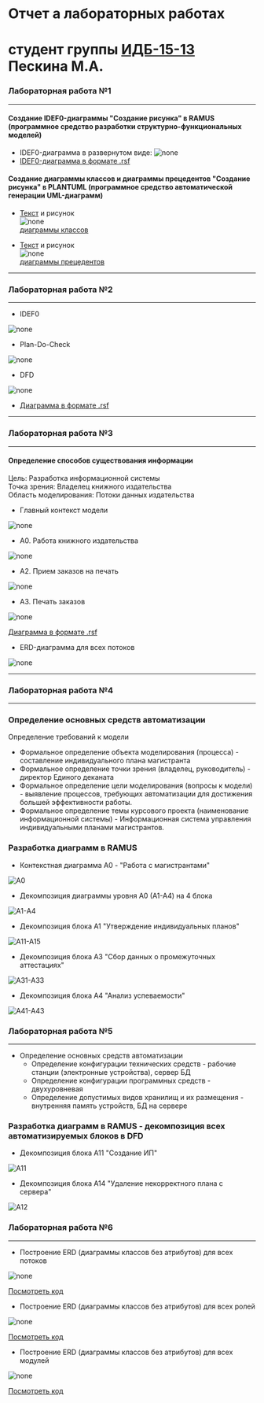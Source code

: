 # Отчет а лабораторных работах
# студент группы [ИДБ-15-13](https://github.com/stankin/design-2018/wiki/list-idb-15-13) Пескина М.А.

### Лабораторная работа №1
***

#### Создание IDEF0-диаграммы "Создание рисунка" в RAMUS (программное средство разработки структурно-функциональных моделей)

* IDEF0-диаграмма в развернутом виде:
![none](https://github.com/MPeskina/LAB2018/blob/master/model.png)
* [IDEF0-диаграмма в формате .rsf](https://github.com/MPeskina/LAB2018/blob/master/idef0.rsf)

#### Создание диаграммы классов и диаграммы прецедентов "Создание рисунка" в PLANTUML (программное средство автоматической генерации UML-диаграмм)
* [Текст](https://github.com/MPeskina/LAB2018/blob/master/uml1.txt) и рисунок<br>
![none](https://github.com/MPeskina/LAB2018/blob/master/%D0%B4%D0%B8%D0%B0%D0%B3%D1%80%D0%B0%D0%BC%D0%BC%D0%B0%20%D0%BA%D0%BB%D0%B0%D1%81%D1%81%D0%BE%D0%B2.png)<br>
[диаграммы классов](http://www.plantuml.com/plantuml/png/NP2zIWD158Nhp5DSKYdu434-XFMmEvWbansviy52XFn0AY6zbHQMGWoxCYJPzHNEVIDlt4Oi1ivyvznpXnd5od8rdtaJfqLvRzdEAFCsHdeqWx7DfdSSvcL-4tnWkfqKbJE3Q-Rmq9EnruW60-UE_w8dqxSCyIvhrEZmXHO9Xo7PIF-XBYEyO8TMDcXmbAqiP8c3UWtXMnOgMhLh7DK-3tMob1MImIkIolKPQKz_LRd7JbRoJ1Vum4dJ6oIaAyAREXq-zTI_8rg_r_e69zbUwgidHUueApZppenScUlF_000)

* [Текст](https://github.com/MPeskina/LAB2018/blob/master/uml2.txt) и рисунок<br>
![none](http://www.plantuml.com/plantuml/png/fL4_IyD059zxd-AHIOU27q2agNCWc_EHd6recfEx2mvMQ2fq4hgAauku5caqL1A_mdlVoDUaXUmEnpr-VtxtUzp8EcbSFa-5dINPdJHo3Z9osi2368nbD9iOdMVnjKuPkfacJec1Ruo-xv1noX8MQXChquSUUtcvLP6qwj-9gRfru3IOP39r42T6HIxHcUZwXXSWBNZuWIN-O8EVVE-z8naSoHVynbqhg6ZZdPmTzqvFp3NuXJLMFMl7lk8MQreVlBIX9HMuPrK9-4jB7cgcTnnRjlQ62bfXvOdJwduNyiRF5cstBQtesHCX38TmvfyBFeSn4Bp6vOAdK0GCBAwukXYfBEOl-WC0)<br>
[диаграммы прецедентов](http://www.plantuml.com/plantuml/png/fL4_IyD059zxd-AHIOU27q2agNCWc_EHd6recfEx2mvMQ2fq4hgAauku5caqL1A_mdlVoDUaXUmEnpr-VtxtUzp8EcbSFa-5dINPdJHo3Z9osi2368nbD9iOdMVnjKuPkfacJec1Ruo-xv1noX8MQXChquSUUtcvLP6qwj-9gRfru3IOP39r42T6HIxHcUZwXXSWBNZuWIN-O8EVVE-z8naSoHVynbqhg6ZZdPmTzqvFp3NuXJLMFMl7lk8MQreVlBIX9HMuPrK9-4jB7cgcTnnRjlQ62bfXvOdJwduNyiRF5cstBQtesHCX38TmvfyBFeSn4Bp6vOAdK0GCBAwukXYfBEOl-WC0)
***

### Лабораторная работа №2
***
* IDEF0

![none](https://github.com/MPeskina/LAB2018/blob/master/01_A0.png)

* Plan-Do-Check

![none](https://github.com/MPeskina/LAB2018/blob/master/02_A0.png)

* DFD

![none](https://github.com/MPeskina/LAB2018/blob/master/03_A1.png)

* [Диаграмма в формате .rsf](https://github.com/MPeskina/LAB2018/blob/master/%D0%A4%D0%BE%D1%80%D0%BC%D0%B8%D1%80%D0%BE%D0%B2%D0%B0%D0%BD%D0%B8%D0%B5%20%D1%8D%D0%BA%D0%B7%D0%B0%D0%BC%D0%B5%D0%BD%D0%B0%D1%86%D0%B8%D0%BE%D0%BD%D0%BD%D1%8B%D1%85%20%D0%B2%D0%B5%D0%B4%D0%BE%D0%BC%D0%BE%D1%81%D1%82%D0%B5%D0%B9.rsf)
***
### Лабораторная работа №3
***
#### Определение способов существования информации

Цель: Разработка информационной системы<br>
Точка зрения: Владелец книжного издательства<br>
Область моделирования: Потоки данных издательства<br>

* Главный контекст модели

![none](https://github.com/MPeskina/LAB2018/blob/master/%D0%9B%D0%A03_A0.png)

* А0. Работа книжного издательства

![none](https://github.com/MPeskina/LAB2018/blob/master/%D0%9B%D0%A03_A0(1).png)

* А2. Прием заказов на печать

![none](https://github.com/MPeskina/LAB2018/blob/master/%D0%9B%D0%A03_A2.png)

* А3. Печать заказов

![none](https://github.com/MPeskina/LAB2018/blob/master/%D0%9B%D0%A03_A3.png)

[Диаграмма в формате .rsf](https://github.com/MPeskina/LAB2018/blob/master/%D0%BB%D0%B0%D0%B1%D0%B03.rsf)

* ERD-диаграмма для всех потоков

![none](https://github.com/MPeskina/LAB2018/blob/master/ERD-%D0%B4%D0%B8%D0%B0%D0%B3%D1%80%D0%B0%D0%BC%D0%BC%D0%B0.png)
***
### Лабораторная работа №4
***

### Определение основных средств автоматизации
Определение требований к модели
* Формальное определение объекта моделирования (процесса) - составление индивидуального плана магистранта
* Формальное определение точки зрения (владелец, руководитель) - директор Единого деканата
* Формальное определение цели моделирования (вопросы к модели) - выявление процессов, требующих автоматизации для достижения большей эффективности работы.
* Формальное определение темы курсового проекта (наименование информационной системы) - Информационная система управления индивидуальными планами магистрантов.

### Разработка диаграмм в RAMUS

* Контекстная диаграмма А0 - "Работа с магистрантами"

![A0](https://github.com/MPeskina/LAB2018/blob/master/KR/001_A0.png)

* Декомпозиция диаграммы уровня А0 (А1-А4) на 4 блока

![A1-А4](https://github.com/MPeskina/LAB2018/blob/master/KR/002_A0.png)

* Декомпозиция блока А1 "Утверждение индивидуальных планов"

![A11-A15](https://github.com/MPeskina/LAB2018/blob/master/KR/003_A1.png)

* Декомпозиция блока А3 "Сбор данных о промежуточных аттестациях"

![A31-A33](https://github.com/MPeskina/LAB2018/blob/master/KR/006_A3.png)

* Декомпозиция блока А4 "Анализ успеваемости"

![A41-A43](https://github.com/MPeskina/LAB2018/blob/master/KR/007_A4.png)



### Лабораторная работа №5
***

* Определение основных средств автоматизации
  - Определение конфигурации технических средств - рабочие станции (электронные устройства), сервер БД
  - Определение конфигурации программных средств - двухуровневая
  - Определение допустимых видов хранилищ и их размещения - внутренняя память устройств, БД на сервере
  
### Разработка диаграмм в RAMUS - декомпозиция всех автоматизируемых блоков в DFD

* Декомпозиция блока А11 "Создание ИП"

![A11](https://github.com/MPeskina/LAB2018/blob/master/KR/004_A11.png)

* Декомпозиция блока А14 "Удаление некорректного плана с сервера"

![A12](https://github.com/MPeskina/LAB2018/blob/master/KR/005_A14.png)

### Лабораторная работа №6
***
* Построение ERD (диаграммы классов без атрибутов) для всех потоков

![none](https://github.com/MPeskina/LAB2018/blob/master/KR/%D0%B4%D0%B8%D0%B0%D0%B3%D1%80%D0%B0%D0%BC%D0%BC%D0%B0%20%D0%BF%D0%BE%D1%82%D0%BE%D0%BA%D0%BE%D0%B2.png)

[Посмотреть код](https://github.com/MPeskina/LAB2018/blob/master/KR/%D0%9F%D0%BE%D1%82%D0%BE%D0%BA%D0%B8)

* Построение ERD (диаграммы классов без атрибутов) для всех ролей

![none](https://github.com/MPeskina/LAB2018/blob/master/KR/%D0%B4%D0%B8%D0%B0%D0%B3%D1%80%D0%B0%D0%BC%D0%BC%D0%B0%20%D1%80%D0%BE%D0%BB%D0%B5%D0%B9.png)

[Посмотреть код](https://github.com/MPeskina/LAB2018/blob/master/KR/%D0%A0%D0%BE%D0%BB%D0%B8)

* Построение ERD (диаграммы классов без атрибутов) для всех модулей

![none](https://github.com/MPeskina/LAB2018/blob/master/KR/%D0%B4%D0%B8%D0%B0%D0%B3%D1%80%D0%B0%D0%BC%D0%BC%D0%B0%20%D0%BC%D0%BE%D0%B4%D1%83%D0%BB%D0%B5%D0%B9.png)

[Посмотреть код](https://github.com/MPeskina/LAB2018/blob/master/KR/%D0%9C%D0%BE%D0%B4%D1%83%D0%BB%D0%B8)
